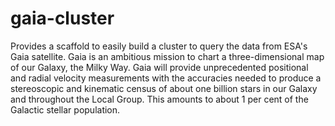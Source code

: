 # gaia-cluster
Provides a scaffold to easily build a cluster to query the data from ESA's Gaia satellite. Gaia is an ambitious mission to chart a three-dimensional map of our Galaxy, the Milky Way. Gaia will provide unprecedented positional and radial velocity measurements with the accuracies needed to produce a stereoscopic and kinematic census of about one billion stars in our Galaxy and throughout the Local Group. This amounts to about 1 per cent of the Galactic stellar population.
